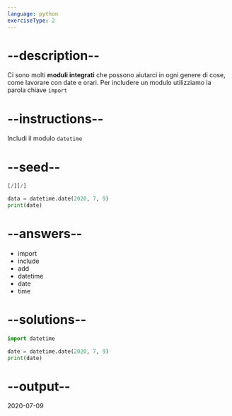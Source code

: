 ```yaml
---
language: python
exerciseType: 2
---
```


# --description--

Ci sono molti __moduli integrati__ che possono aiutarci in ogni genere di cose, come lavorare con date e orari.
Per includere un modulo utilizziamo la parola chiave `import`

# --instructions--

Includi il modulo `datetime`

# --seed--

```python
[/][/]

data = datetime.date(2020, 7, 9)
print(date)
```

# --answers--

- import 
- include
- add
- datetime
- date
- time

# --solutions--

```python
import datetime

date = datetime.date(2020, 7, 9)
print(date)
```

# --output--

2020-07-09

